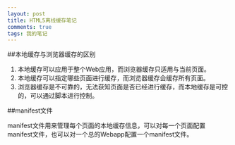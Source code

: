 ```yaml
---
layout: post
title: HTML5离线缓存笔记
comments: true
tags: 我的笔记
---
```


##本地缓存与浏览器缓存的区别

1. 本地缓存可以应用于整个Web应用，而浏览器缓存只适用与当前页面。
2. 本地缓存可以指定哪些页面进行缓存，而浏览器缓存会缓存所有页面。
3. 浏览器缓存是不可靠的，无法获知页面是否已经进行缓存，而本地缓存是可控的，可以通过脚本进行控制。

##manifest文件

manifest文件用来管理每个页面的本地缓存信息，可以对每一个页面配置manifest文件，也可以对一个总的Webapp配置一个manifest文件。


